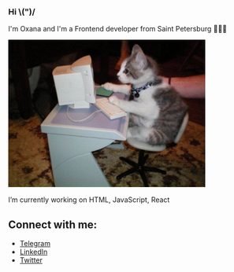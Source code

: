 ### Hi \\(")/

I'm Oxana and I'm a Frontend developer from Saint Petersburg 👩🏽‍💻

<img src="https://github.com/Oxana2332/Oxana2332/blob/main/cat%20dev.jpg" alt="cat developer" width='400px'/>

I’m currently working on HTML, JavaScript, React

<h2>Connect with me:</h2>
   <ul>
     <li><a href="https://t.me/SPB_Cox">Telegram</a></li>
     <li><a href="https://www.linkedin.com/in/oxana-rozhkova/">LinkedIn</a></li>
     <li><a href="https://twitter.com/far___north">Twitter</a></li>
   </ul>


<!--
**Oxana2332/Oxana2332** is a ✨ _special_ ✨ repository because its `README.md` (this file) appears on your GitHub profile.


- 🔭 I’m currently working on ...
- 🌱 I’m currently learning ...
- 👯 I’m looking to collaborate on ...
- 🤔 I’m looking for help with ...
- 💬 Ask me about ...
- 📫 How to reach me: ...
- 😄 Pronouns: ...
- ⚡ Fun fact: ...
-->

